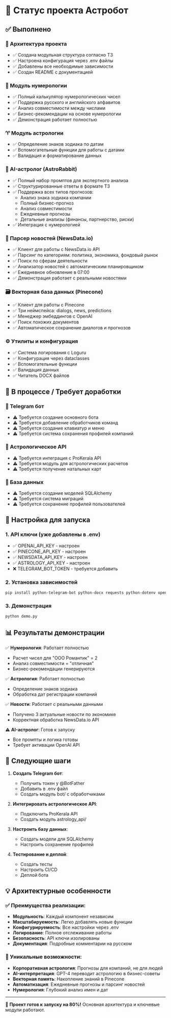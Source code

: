 # 🔮 Статус проекта Астробот

## ✅ Выполнено

### 📁 Архитектура проекта
- ✅ Создана модульная структура согласно ТЗ
- ✅ Настроена конфигурация через .env файлы
- ✅ Добавлены все необходимые зависимости
- ✅ Создан README с документацией

### 🔢 Модуль нумерологии
- ✅ Полный калькулятор нумерологических чисел
- ✅ Поддержка русского и английского алфавитов
- ✅ Анализ совместимости между числами
- ✅ Бизнес-рекомендации на основе нумерологии
- ✅ Демонстрация работает полностью

### ♈ Модуль астрологии
- ✅ Определение знаков зодиака по датам
- ✅ Вспомогательные функции для работы с датами
- ✅ Валидация и форматирование данных

### 🤖 AI-астролог (AstroRabbit)
- ✅ Полный набор промптов для экспертного анализа
- ✅ Структурированные ответы в формате ТЗ
- ✅ Поддержка всех типов прогнозов:
  - Анализ знака зодиака компании
  - Полный бизнес-прогноз
  - Анализ совместимости
  - Ежедневные прогнозы
  - Детальные анализы (финансы, партнерство, риски)
- ✅ Интеграция с нумерологией

### 📰 Парсер новостей (NewsData.io)
- ✅ Клиент для работы с NewsData.io API
- ✅ Парсинг по категориям: политика, экономика, фондовый рынок
- ✅ Поиск по сферам деятельности
- ✅ Анализатор новостей с автоматическим планировщиком
- ✅ Ежедневное обновление в 07:00
- ✅ Демонстрация работает с реальными новостями

### 🗃️ Векторная база данных (Pinecone)
- ✅ Клиент для работы с Pinecone
- ✅ Три неймспейса: dialogs, news, predictions
- ✅ Менеджер эмбеддингов с OpenAI
- ✅ Поиск похожих документов
- ✅ Автоматическое сохранение диалогов и прогнозов

### ⚙️ Утилиты и конфигурация
- ✅ Система логирования с Loguru
- ✅ Конфигурация через dataclasses
- ✅ Вспомогательные функции
- ✅ Валидация данных
- ✅ Читатель DOCX файлов

## 🔄 В процессе / Требует доработки

### 📱 Telegram бот
- ⚠️ Требуется создание основного бота
- ⚠️ Требуется добавление обработчиков команд
- ⚠️ Требуется создание клавиатур и меню
- ⚠️ Требуется система сохранения профилей компаний

### 🔗 Астрологическое API
- ⚠️ Требуется интеграция с ProKerala API
- ⚠️ Требуется модуль для астрологических расчетов
- ⚠️ Требуется получение натальных карт

### 💾 База данных
- ⚠️ Требуется создание моделей SQLAlchemy
- ⚠️ Требуется система миграций
- ⚠️ Требуется сохранение профилей пользователей

## 🔧 Настройка для запуска

### 1. API ключи (уже добавлены в .env)
- ✅ OPENAI_API_KEY - настроен
- ✅ PINECONE_API_KEY - настроен  
- ✅ NEWSDATA_API_KEY - настроен
- ✅ ASTROLOGY_API_KEY - настроен
- ❌ TELEGRAM_BOT_TOKEN - требуется добавить

### 2. Установка зависимостей
```bash
pip install python-telegram-bot python-docx requests python-dotenv openai beautifulsoup4 schedule httpx loguru
```

### 3. Демонстрация
```bash
python demo.py
```

## 📊 Результаты демонстрации

✅ **Нумерология**: Работает полностью
- Расчет чисел для "ООО Романтик" = 2
- Анализ совместимости = "отличная"
- Бизнес-рекомендации генерируются

✅ **Астрология**: Работает полностью  
- Определение знаков зодиака
- Обработка дат регистрации компаний

✅ **Новости**: Работает с реальными данными
- Получено 3 актуальные новости по экономике
- Корректная обработка NewsData.io API

⚠️ **AI-астролог**: Готов к запуску
- Все промпты и логика готовы
- Требует активации OpenAI API

## 🎯 Следующие шаги

1. **Создать Telegram бот**:
   - Получить токен у @BotFather
   - Добавить в .env файл
   - Создать модуль bot/ с обработчиками

2. **Интегрировать астрологическое API**:
   - Подключить ProKerala API
   - Создать модуль astrology_api/

3. **Настроить базу данных**:
   - Создать модели для SQLAlchemy
   - Настроить сохранение профилей

4. **Тестирование и деплой**:
   - Создать тесты
   - Настроить CI/CD
   - Деплой бота

## 💡 Архитектурные особенности

### ✅ Преимущества реализации:
- **Модульность**: Каждый компонент независим
- **Масштабируемость**: Легко добавлять новые функции
- **Конфигурируемость**: Все настройки через .env
- **Логирование**: Полное отслеживание работы
- **Безопасность**: API ключи изолированы
- **Документация**: Подробные комментарии на русском

### 🔮 Уникальные возможности:
- **Корпоративная астрология**: Прогнозы для компаний, не для людей
- **AI-интерпретация**: GPT-4 переводит астрологию в бизнес-советы
- **Векторная память**: Накопление знаний в Pinecone
- **Автоматизация**: Ежедневные прогнозы и парсинг новостей
- **Нумерология**: Глубокий анализ имен и дат

---

🌟 **Проект готов к запуску на 80%!** Основная архитектура и ключевые модули работают.




